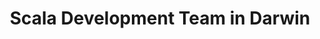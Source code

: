 ---
title: Scala Development Team in Darwin
permalink: /landings/locations/darwin/developer/scala
technology: Scala
location: Darwin
---